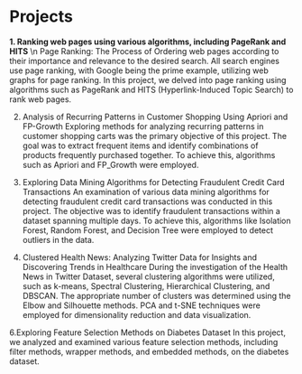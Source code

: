# Projects
**1. Ranking web pages using various algorithms, including PageRank and HITS** \n
Page Ranking: The Process of Ordering web pages according to their importance and relevance to the desired search. All search engines use page ranking, with Google being the prime example, utilizing web graphs for page ranking. In this project, we delved into page ranking using algorithms such as PageRank and HITS (Hyperlink-Induced Topic Search) to rank web pages.

2. Analysis of Recurring Patterns in Customer Shopping Using Apriori and FP-Growth
Exploring methods for analyzing recurring patterns in customer shopping carts was the primary objective of this project. The goal was to extract frequent items and identify combinations of products frequently purchased together. To achieve this, algorithms such as Apriori and FP_Growth were employed.

3. Exploring Data Mining Algorithms for Detecting Fraudulent Credit Card Transactions
An examination of various data mining algorithms for detecting fraudulent credit card transactions was conducted in this project. The objective was to identify fraudulent transactions within a dataset spanning multiple days. To achieve this, algorithms like Isolation Forest, Random Forest, and Decision Tree were employed to detect outliers in the data.

5. Clustered Health News: Analyzing Twitter Data for Insights and Discovering Trends in Healthcare
During the investigation of the Health News in Twitter Dataset, several clustering algorithms were utilized, such as k-means, Spectral Clustering, Hierarchical Clustering, and DBSCAN. The appropriate number of clusters was determined using the Elbow and Silhouette methods. PCA and t-SNE techniques were employed for dimensionality reduction and data visualization.

6.Exploring Feature Selection Methods on Diabetes Dataset
In this project, we analyzed and examined various feature selection methods, including filter methods, wrapper methods, and embedded methods, on the diabetes dataset.
